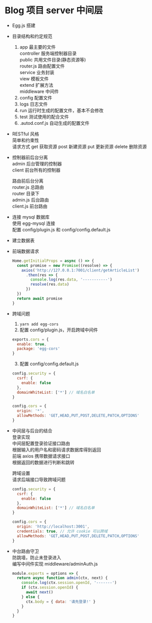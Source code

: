 # Blog 项目 server 中间层  
- Egg.js 搭建  

- 目录结构和约定规范  
  1. app 最主要的文件  
    controller 服务端控制器目录  
    public 共用文件目录(静态资源等)  
    router.js 路由配置文件  
    service 业务封装  
    view 模板文件  
    extend 扩展方法  
    middleware 中间件  
  2. config 配置文件  
  3. logs 日志文件  
  4. run 运行时生成的配置文件，基本不会修改  
  5. test 测试使用的配合文件  
  6. .autod.conf.js 自动生成的配置文件  

- RESTful 风格  
  简单和约束性  
  请求方式 get 获取资源 post 新建资源 put 更新资源 delete 删除资源  

- 控制器前后台分离  
  admin 后台管理的控制器  
  client 前台所有的控制器  

  路由前后台分离  
  router.js 总路由  
  router 目录下  
    admin.js 后台路由  
    client.js 前台路由  

- 连接 mysql 数据库  
  使用 egg-mysql 连接  
  配置 config/plugin.js 和 config/config.default.js  

- 建立数据表  

- 前端数据请求  
  ```js
  Home.getInitialProps = async () => {
    const promise = new Promise((resolve) => {
      axios('http://127.0.0.1:7001/client/getArticleList')
        .then(res => {
          console.log(res.data, '-----------')
          resolve(res.data)
        })
    })
    return await promise
  }
  ```

- 跨域问题  
  1. `yarn add egg-cors`  
  2. 配置 config/plugin.js，开启跨域中间件  
    ```js
    exports.cors = {
      enable: true,
      package: 'egg-cors'
    }
    ```
  3. 配置 config/config.default.js  
    ```js
    config.security = {
      csrf: {
        enable: false
      },
      domainWhiteList: ['*'] // 域名白名单
    }

    config.cors = {
      origin: '*',
      allowMethods: 'GET,HEAD,PUT,POST,DELETE,PATCH,OPTIONS'
    }
    ```

- 中间层与后台的结合  
  登录实现  
  中间层配置登录验证接口路由  
  根据输入的用户名和密码请求数据库得到返回  
  前端 axios 携带数据请求接口  
  根据返回的数据进行判断和跳转  

  跨域设置  
  请求后端接口导致跨域问题  
  ```js
  config.security = {
    csrf: {
      enable: false
    },
    domainWhiteList: ['*'] // 域名白名单
  }

  config.cors = {
    origin: 'http://localhost:3001',
    credentials: true, // 允许 cookie 可以跨域
    allowMethods: 'GET,HEAD,PUT,POST,DELETE,PATCH,OPTIONS'
  }
  ```

- 中台路由守卫  
  防跳墙，防止未登录进入  
  编写中间件实现 middleware/adminAuth.js  
  ```js
  module.exports = options => {
    return async function admin(ctx, next) {
      console.log(ctx.session.openId, '-------')
      if (ctx.session.openId) {
        await next()
      } else {
        ctx.body = { data: '请先登录!' }
      }
    }
  }
  ```
  